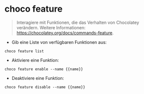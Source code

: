 # choco feature

> Interagiere mit Funktionen, die das Verhalten von Chocolatey verändern.
> Weitere Informationen: <https://chocolatey.org/docs/commands-feature>.

- Gib eine Liste von verfügbaren Funktionen aus:

`choco feature list`

- Aktiviere eine Funktion:

`choco feature enable --name {{name}}`

- Deaktiviere eine Funktion:

`choco feature disable --name {{name}}`
